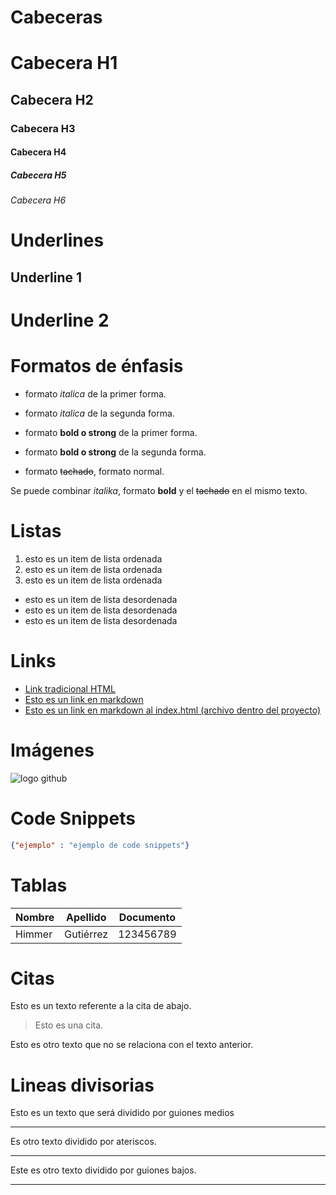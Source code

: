 # Cabeceras
# Cabecera H1
## Cabecera H2
### Cabecera H3
#### Cabecera H4
##### Cabecera H5
###### Cabecera H6


# Underlines
Underline 1
-----------

Underline 2
===========

# Formatos de énfasis
- formato *italica* de la primer forma.
- formato _italica_ de la segunda forma.

- formato **bold o strong** de la primer forma.
- formato __bold o strong__ de la segunda forma.

- formato ~~tachado~~, formato normal.

Se puede combinar *italika*, formato __bold__ y el ~~tachado~~ en el mismo texto.

# Listas

1. esto es un item de lista ordenada
2. esto es un item de lista ordenada
3. esto es un item de lista ordenada

- esto es un item de lista desordenada
- esto es un item de lista desordenada
- esto es un item de lista desordenada

# Links

- <a href="https://www.google.com.mx">Link tradicional HTML</a>
- [Esto es un link en markdown](https://www.google.com.mx)
- [Esto es un link en markdown al index.html (archivo dentro del proyecto)](index.html)

# Imágenes

![logo github](https://github.githubassets.com/images/modules/logos_page/GitHub-Mark.png)

# Code Snippets
```Json
{"ejemplo" : "ejemplo de code snippets"}
```

# Tablas
| Nombre | Apellido | Documento |
|------- | -------- | --------- |
| Himmer | Gutiérrez | 123456789 |

# Citas

Esto es un texto referente a la cita de abajo.
> Esto es una cita.

Esto es otro texto que no se relaciona con el texto anterior.

# Lineas divisorias

Esto es un texto que será dividido por guiones medios

---
Es otro texto dividido por ateriscos.

***
Este es otro texto dividido por guiones bajos.

___